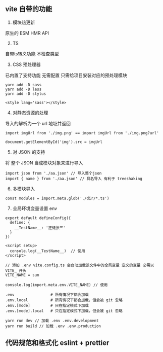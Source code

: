 ## vite 自带的功能

1. 模块热更新

原生的 ESM HMR API

2. TS

自带ts转义功能 不检查类型

3. CSS 预处理器

已内置了支持功能 无需配置 只需给项目安装对应的预处理模块

```
yarn add -D sass
yarn add -D less
yarn add -D stylus

<style lang='sass'></style>
```

4. 对静态资源的处理

导入的解析为一个 url 地址并返回

```
import imgUrl from './img.png' == import imgUrl from './img.png?url'

document.getElementById('img').src = imgUrl
```

5. 对 JSON 的支持

将 整个 JSON 当成模块对象来进行导入

```
import json from './aa.json' // 导入整个json
import { name } from './aa.json' // 具名导入 有利于 treeshaking
```

6. 多模块导入

```
const modules = import.meta.glob('./dir/*.ts')
```

7. 全局环境变量设置 env

```
export default defineConfig({
  define: {
    __TestName__: '狂徒张三'
  }
})

<script setup>
  console.log(__TestName__)  // 使用
</script>
```

```
// 添加 .env vite.config.ts 会自动加载该文件中的全局变量 定义的变量 必需以 VITE_ 开头
VITE_NAME = sun

console.log(import.meta.env.VITE_NAME) // 使用

.env                # 所有情况下都会加载
.env.local          # 所有情况下都会加载，但会被 git 忽略
.env.[mode]         # 只在指定模式下加载
.env.[mode].local   # 只在指定模式下加载，但会被 git 忽略

yarn run dev // 加载 .env .env.development
yarn run build // 加载 .env .env.production
```

## 代码规范和格式化 eslint + prettier